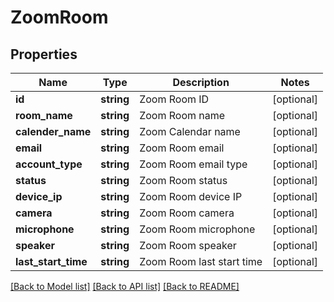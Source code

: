 # ZoomRoom

## Properties
Name | Type | Description | Notes
------------ | ------------- | ------------- | -------------
**id** | **string** | Zoom Room ID | [optional] 
**room_name** | **string** | Zoom Room name | [optional] 
**calender_name** | **string** | Zoom Calendar name | [optional] 
**email** | **string** | Zoom Room email | [optional] 
**account_type** | **string** | Zoom Room email type | [optional] 
**status** | **string** | Zoom Room status | [optional] 
**device_ip** | **string** | Zoom Room device IP | [optional] 
**camera** | **string** | Zoom Room camera | [optional] 
**microphone** | **string** | Zoom Room microphone | [optional] 
**speaker** | **string** | Zoom Room speaker | [optional] 
**last_start_time** | **string** | Zoom Room last start time | [optional] 

[[Back to Model list]](../README.md#documentation-for-models) [[Back to API list]](../README.md#documentation-for-api-endpoints) [[Back to README]](../README.md)


